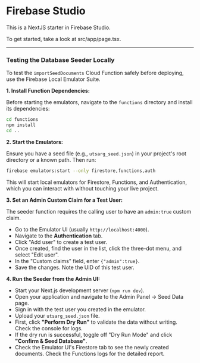# Firebase Studio

This is a NextJS starter in Firebase Studio.

To get started, take a look at src/app/page.tsx.

---

### Testing the Database Seeder Locally

To test the `importSeedDocuments` Cloud Function safely before deploying, use the Firebase Local Emulator Suite.

**1. Install Function Dependencies:**

Before starting the emulators, navigate to the `functions` directory and install its dependencies:

```bash
cd functions
npm install
cd ..
```

**2. Start the Emulators:**

Ensure you have a seed file (e.g., `utsarg_seed.json`) in your project's root directory or a known path. Then run:

```bash
firebase emulators:start --only firestore,functions,auth
```

This will start local emulators for Firestore, Functions, and Authentication, which you can interact with without touching your live project.

**3. Set an Admin Custom Claim for a Test User:**

The seeder function requires the calling user to have an `admin:true` custom claim.

*   Go to the Emulator UI (usually `http://localhost:4000`).
*   Navigate to the **Authentication** tab.
*   Click "Add user" to create a test user.
*   Once created, find the user in the list, click the three-dot menu, and select "Edit user".
*   In the "Custom claims" field, enter `{"admin":true}`.
*   Save the changes. Note the UID of this test user.

**4. Run the Seeder from the Admin UI:**

*   Start your Next.js development server (`npm run dev`).
*   Open your application and navigate to the Admin Panel -> Seed Data page.
*   Sign in with the test user you created in the emulator.
*   Upload your `utsarg_seed.json` file.
*   First, click **"Perform Dry Run"** to validate the data without writing. Check the console for logs.
*   If the dry run is successful, toggle off "Dry Run Mode" and click **"Confirm & Seed Database"**.
*   Check the Emulator UI's Firestore tab to see the newly created documents. Check the Functions logs for the detailed report.

